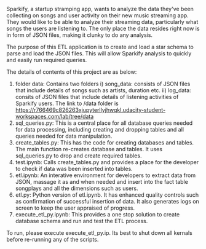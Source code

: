 Sparkify, a startup stramping app, wants to analyze the data they've been collecting on songs and user activity on their new music streaming app. They would like to be able to analyze their streaming data, particularly what songs the users are listening to. The only place the data resides right now is in form of JSON files, making it clunky to do any analysis. 

The purpose of this ETL application is to create and load a star schema to parse and load the JSON files. 
This will allow Sparkify analysis to quickly and easily run required queries. 

The details of contents of this project are as below:
1) folder data: Contains two folders
    i) song_data: consists of JSON files that include details of songs such as artists, duration etc.
    ii) log_data: consits of JSON files that include details of listening activities of Sparkify users.
    The link to /data folder is https://r766469c826263xjupyterllyjhwqkl.udacity-student-workspaces.com/lab/tree/data
2) sql_queries.py: This is a central place for all database queries needed for data processing, including creating and dropping tables and all queries needed for data manipulation.
3) create_tables.py: This has the code for creating databases and tables. The main function re-creates database and tables. It uses sql_queries.py to drop and create required tables. 
4) test.ipynb: Calls create_tables.py and provides a place for the developer to check if data was been inserted into tables.
5) etl.ipynb: An interative environment for developers to extract data from JSON, massage it as and when needed and insert into the fact table songplays and all the dimensions such as users. 
6) etl.py: Python version of etl.ipynb. It has enhanced quality controls such as confirmation of successful insertion of data. It also generates logs on screen to keep the user appraised of progress. 
7) execute_etl_py.ipynb: This provides a one stop solution to create database schema and run and test the ETL process.

To run, please execute execute_etl_py.ip. Its best to shut down all kernals before re-running any of the scripts.